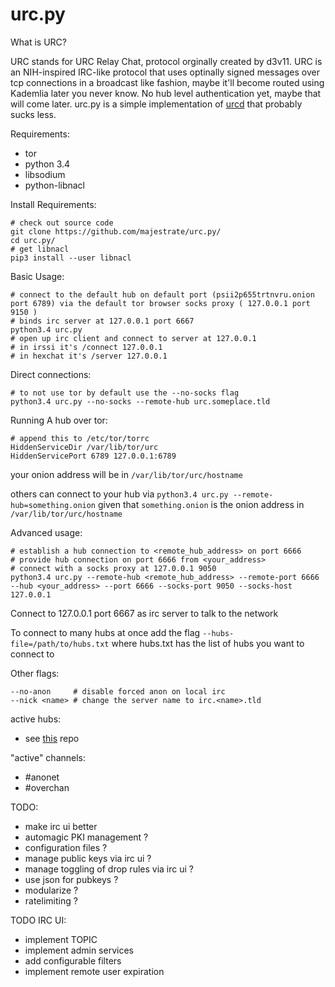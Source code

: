urc.py
======


What is URC?

URC stands for URC Relay Chat, protocol orginally created by d3v11.
URC is an NIH-inspired IRC-like protocol that uses optinally signed messages over tcp
connections in a broadcast like fashion, maybe it'll become routed using Kademlia later you never know.
No hub level authentication yet, maybe that will come later.
urc.py is a simple implementation of [urcd](https://github.com/JosephSWilliams/urcd/) that probably sucks less.

Requirements:

* tor
* python 3.4
* libsodium
* python-libnacl

Install Requirements:

    # check out source code
    git clone https://github.com/majestrate/urc.py/
    cd urc.py/
    # get libnacl
    pip3 install --user libnacl

Basic Usage:

    # connect to the default hub on default port (psii2p655trtnvru.onion port 6789) via the default tor browser socks proxy ( 127.0.0.1 port 9150 )
    # binds irc server at 127.0.0.1 port 6667
    python3.4 urc.py
    # open up irc client and connect to server at 127.0.0.1
    # in irssi it's /connect 127.0.0.1
    # in hexchat it's /server 127.0.0.1

Direct connections:

    # to not use tor by default use the --no-socks flag
    python3.4 urc.py --no-socks --remote-hub urc.someplace.tld

Running A hub over tor:

    # append this to /etc/tor/torrc
    HiddenServiceDir /var/lib/tor/urc
    HiddenServicePort 6789 127.0.0.1:6789

your onion address will be in `/var/lib/tor/urc/hostname`

others can connect to your hub via `python3.4 urc.py --remote-hub=something.onion` given that `something.onion` is the onion address in `/var/lib/tor/urc/hostname`

Advanced usage:

    # establish a hub connection to <remote_hub_address> on port 6666
    # provide hub connection on port 6666 from <your_address>
    # connect with a socks proxy at 127.0.0.1 9050
    python3.4 urc.py --remote-hub <remote_hub_address> --remote-port 6666 --hub <your_address> --port 6666 --socks-port 9050 --socks-host 127.0.0.1
        

Connect to 127.0.0.1 port 6667 as irc server to talk to the network

To connect to many hubs at once add the flag `--hubs-file=/path/to/hubs.txt` where hubs.txt has the list of hubs you want to connect to

Other flags:

    --no-anon     # disable forced anon on local irc
    --nick <name> # change the server name to irc.<name>.tld
    


active hubs:

* see [this](https://github.com/JosephSWilliams/urcd/tree/master/db/urchub) repo

"active" channels:

* #anonet
* #overchan



TODO:

* make irc ui better
* automagic PKI management ?
* configuration files ?
* manage public keys via irc ui ?
* manage toggling of drop rules via irc ui ?
* use json for pubkeys ?
* modularize ?
* ratelimiting ?

TODO IRC UI:

* implement TOPIC
* implement admin services
* add configurable filters
* implement remote user expiration


